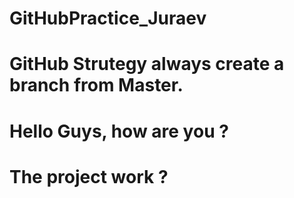 # GitHubPractice_Juraev

# GitHub Strutegy always create a branch from Master.
# Hello Guys, how are you ?
# The project work ?